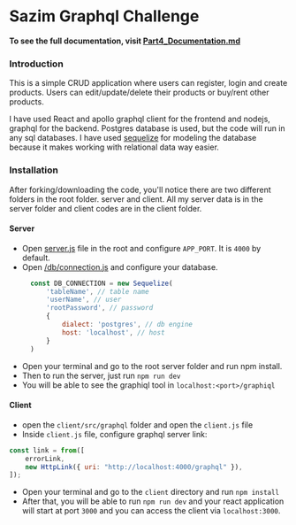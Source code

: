 # Sazim Graphql Challenge

**To see the full documentation, visit [Part4_Documentation.md]()**

### Introduction
This is a simple CRUD application where users can register, login and create products. Users can edit/update/delete their products or buy/rent other products. 

I have used React and apollo graphql client for the frontend and nodejs, graphql for the backend. Postgres database is used, but the code will run in any sql databases. I have used [sequelize](https://sequelize.org/) for modeling the database because it makes working with relational data way easier.

### Installation
After forking/downloading the code, you'll notice there are two different folders in the root folder. server and client. All my server data is in the server folder and client codes are in the client folder.

#### Server 

* Open [server.js](https://github.com/ahnaf-asif/sazim-graphql-challenge/blob/main/server/server.js) file in the root and configure `APP_PORT`. It is `4000` by default.
* Open [/db/connection.js](https://github.com/ahnaf-asif/sazim-graphql-challenge/blob/main/server/db/connection.js) and configure your database.
  ```javascript
    const DB_CONNECTION = new Sequelize(
        'tableName', // table name
        'userName', // user
        'rootPassword', // password
        {
            dialect: 'postgres', // db engine
            host: 'localhost', // host
        }
    )
    ```
* Open your terminal and go to the root server folder and run npm install. 
* Then to run the server, just run `npm run dev`
* You will be able to see the graphiql tool in `localhost:<port>/graphiql`

#### Client
* open the `client/src/graphql` folder and open the `client.js` file
* Inside `client.js` file, configure graphql server link:
```javascript
const link = from([
    errorLink,
    new HttpLink({ uri: "http://localhost:4000/graphql" }),
]);
```
* Open your terminal and go to the `client` directory and run `npm install`
* After that, you will be able to run `npm run dev` and your react application will start at port `3000` and you can access the client via `localhost:3000`.
